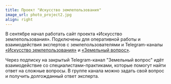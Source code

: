 ```yaml
---
title: Проект "Искусство землепользования"
image_url: photo_project2.jpg            
align: right     
---
```

В сентябре начал работать сайт проекта «Искусство землепользования». Подключены для оперативной работы и взаимодействия экспертов с землепользователями и Telegram-каналы [«Искусство землепользования»](https://t.me/land_use_art) и [«Земельный вопрос»](https://paywall.pw/kp6nnmpvla6z).

Через подписку на закрытый Telegram-канал "Земельный вопрос" идёт взаимодействие со специалистами-практиками, которые помогут найти ответ на сложные вопросы. В группе канала можно задать свой вопрос и получить долгожданный ответ эксперта.